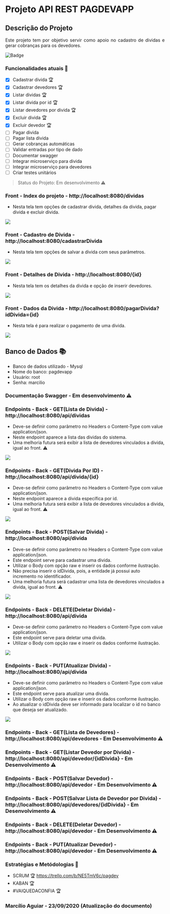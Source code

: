 # Projeto API REST PAGDEVAPP 

## Descrição do Projeto
<p align="justify"> Este projeto tem por objetivo servir como apoio no cadastro de dividas e gerar cobranças para os devedores.</p>

![Badge](https://img.shields.io/static/v1?label=java&message=spring-boot&color=blue&style=for-the-badge&logo=JAVA)

### Funcionalidades atuais :checkered_flag:

- [X] Cadastrar divida :trophy:
- [X] Cadastrar devedores :trophy:
- [X] Listar dividas :trophy:
- [X] Listar divida por id :trophy:
- [X] Listar devedores por divida :trophy:
- [X] Excluir divida :trophy:
- [X] Excluir devedor :trophy:
- [ ] Pagar divida
- [ ] Pagar lista divida
- [ ] Gerar cobranças automáticas
- [ ] Validar entradas por tipo de dado
- [ ] Documentar swagger
- [ ] Integrar microserviço para divida
- [ ] Integrar microserviço para devedores
- [ ] Criar testes unitários

> Status do Projeto: Em desenvolvimento :warning:


### Front - Index do projeto - http://localhost:8080/dividas

- Nesta tela tem opções de cadastrar divida, detalhes da divida, pagar divida e excluir divida.

<img src="https://github.com/marciliodev/pagdevapp/blob/master/img/01.png?raw=true">

### Front - Cadastro de Divida - http://localhost:8080/cadastrarDivida

- Nesta tela tem opções de salvar a divida com seus parâmetros.

<img src="https://github.com/marciliodev/pagdevapp/blob/master/img/02.png?raw=true">

### Front - Detalhes de Divida - http://localhost:8080/{id}

- Nesta tela tem os detalhes da divida e opção de inserir devedores.

<img src="https://github.com/marciliodev/pagdevapp/blob/master/img/03.png?raw=true">

### Front - Dados da Divida - http://localhost:8080/pagarDivida?idDivida={id}

- Nesta tela é para realizar o pagamento de uma divida.

<img src="https://github.com/marciliodev/pagdevapp/blob/master/img/04.png?raw=true">

## Banco de Dados :books:

- Banco de dados utilizado - Mysql
- Nome do banco: pagdevapp
- Usuário: root
- Senha: marcilio

### Documentação Swagger - Em desenvolvimento :warning:

### Endpoints - Back - GET(Lista de Divida) - http://localhost:8080/api/dividas

- Deve-se definir como parâmetro no Headers o Content-Type com value application/json.
- Neste endpoint aparece a lista das dividas do sistema.
- Uma melhoria futura será exibir a lista de devedores vinculados a divida, igual ao front. :warning:

<img src="https://github.com/marciliodev/pagdevapp/blob/master/img/05.png?raw=true">

### Endpoints - Back - GET(Divida Por ID) - http://localhost:8080/api/divida/{id}

- Deve-se definir como parâmetro no Headers o Content-Type com value application/json.
- Neste endpoint aparece a divida específica por id.
- Uma melhoria futura será exibir a lista de devedores vinculados a divida, igual ao front. :warning:

<img src="https://github.com/marciliodev/pagdevapp/blob/master/img/06.png?raw=true">

### Endpoints - Back - POST(Salvar Divida) - http://localhost:8080/api/divida

- Deve-se definir como parâmetro no Headers o Content-Type com value application/json.
- Este endpoint serve para cadastrar uma divida.
- Utilizar o Body com opção raw e inserir os dados conforme ilustração.
- Não precisa inserir o idDivida, pois, a entidade já possui auto incremento no identificador.
- Uma melhoria futura será cadastrar uma lista de devedores vinculados a divida, igual ao front. :warning:

<img src="https://github.com/marciliodev/pagdevapp/blob/master/img/07.png?raw=true">

### Endpoints - Back - DELETE(Deletar Divida) - http://localhost:8080/api/divida

- Deve-se definir como parâmetro no Headers o Content-Type com value application/json.
- Este endpoint serve para deletar uma divida.
- Utilizar o Body com opção raw e inserir os dados conforme ilustração.

<img src="https://github.com/marciliodev/pagdevapp/blob/master/img/08.png?raw=true">

### Endpoints - Back - PUT(Atualizar Divida) - http://localhost:8080/api/divida

- Deve-se definir como parâmetro no Headers o Content-Type com value application/json.
- Este endpoint serve para atualizar uma divida.
- Utilizar o Body com opção raw e inserir os dados conforme ilustração.
- Ao atualizar o idDivida deve ser informado para localizar o id no banco que deseja ser atualizado.

<img src="https://github.com/marciliodev/pagdevapp/blob/master/img/09.png?raw=true">

### Endpoints - Back - GET(Lista de Devedores) - http://localhost:8080/api/devedores - Em Desenvolvimento :warning:

### Endpoints - Back - GET(Listar Devedor por Divida) - http://localhost:8080/api/devedor/{idDivida} - Em Desenvolvimento :warning:

### Endpoints - Back - POST(Salvar Devedor) - http://localhost:8080/api/devedor - Em Desenvolvimento :warning:

### Endpoints - Back - POST(Salvar Lista de Devedor por Divida) - http://localhost:8080/api/devedores/{idDivida} - Em Desenvolvimento :warning:

### Endpoints - Back - DELETE(Deletar Devedor) - http://localhost:8080/api/devedor - Em Desenvolvimento :warning:

### Endpoints - Back - PUT(Atualizar Devedor) - http://localhost:8080/api/devedor - Em Desenvolvimento :warning:

### Estratégias e Metódologias :checkered_flag:

- SCRUM :trophy: https://trello.com/b/NE5TmV6c/pagdev
- KABAN :trophy:
- #VAIQUEDACONFIA :trophy:

### Marcílio Aguiar - 23/09/2020 (Atualização do documento)
